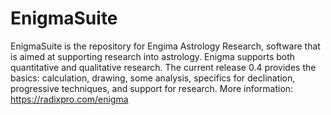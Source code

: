 # EnigmaSuite
EnigmaSuite is the repository for Engima Astrology Research, software that is aimed at supporting research into astrology. 
Enigma supports both quantitative and qualitative research.
The current release 0.4 provides the basics: calculation, drawing, some analysis, specifics for declination, progressive techniques, and support for research.
More information: https://radixpro.com/enigma
